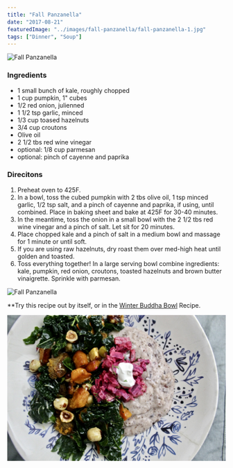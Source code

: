 ```yaml
---
title: "Fall Panzanella"
date: "2017-08-21"
featuredImage: "../images/fall-panzanella/fall-panzanella-1.jpg"
tags: ["Dinner", "Soup"]
---
```


![Fall Panzanella](../images/fall-panzanella/fall-panzanella-1.jpg)

### Ingredients 

- 1 small bunch of kale, roughly chopped
- 1 cup pumpkin, 1" cubes
- 1/2 red onion, julienned 
- 1 1/2 tsp garlic, minced
- 1/3 cup toased hazelnuts
- 3/4 cup croutons 
- Olive oil
- 2 1/2 tbs red wine vinegar
- optional: 1/8 cup parmesan
- optional: pinch of cayenne and paprika


### Direcitons
1. Preheat oven to 425F. 
2. In a bowl, toss the cubed pumpkin with 2 tbs olive oil, 1 tsp minced garlic, 1/2 tsp salt, and a pinch of cayenne and paprika, if using, until combined. Place in baking sheet and bake at 425F for 30-40 minutes. 
3. In the meantime, toss the onion in a small bowl with the 2 1/2 tbs red wine vinegar and a pinch of salt. Let sit for 20 minutes. 
4. Place chopped kale and a pinch of salt in a medium bowl and massage for 1 minute or until soft.
5. If you are using raw hazelnuts, dry roast them over med-high heat until golden and toasted. 
9. Toss everything together! In a large serving bowl combine ingredients: kale, pumpkin, red onion, croutons,  toasted hazelnuts and brown butter vinaigrette. Sprinkle with parmesan.

![Fall Panzanella](../images/fall-panzanella/fall-panzanella-2.jpg)

**Try this recipe out by itself, or in the [Winter Buddha Bowl](../winter-buddah-bowl) Recipe. 

![Winter Buddah Bowl](../images/fall-panzanella/fall-panzanella-3.jpg)

